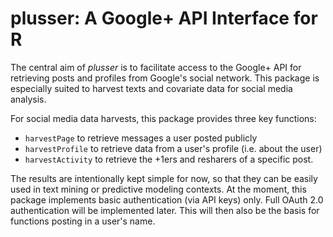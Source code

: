 # plusser: A Google+ API Interface for R

The central aim of *plusser* is to facilitate access to the Google+ API for
retrieving posts and profiles from Google's social network. This package is
especially suited to harvest texts and covariate data for social media analysis.

For social media data harvests, this package provides three key functions:

* `harvestPage` to retrieve messages a user posted publicly
* `harvestProfile` to retrieve data from a user's profile (i.e. about the user)
* `harvestActivity` to retrieve the +1ers and resharers of a specific post.

The results are intentionally kept simple for now, so that they can be easily
used in text mining or predictive modeling contexts. At the moment, this package
implements basic authentication (via API keys) only. Full OAuth 2.0
authentication will be implemented later. This will then also be the basis for
functions posting in a user's name.